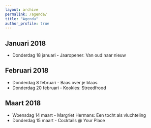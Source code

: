 ```yaml
---
layout: archive
permalink: /agenda/
title: "Agenda"
author_profile: true
---
```


## Januari 2018
- Donderdag 18 januari - Jaaropener: Van oud naar nieuw

## Februari 2018
- Donderdag 8 februari - Baas over je blaas
- Donderdag 20 februari - Kookles: Streedfrood

## Maart 2018
- Woensdag 14 maart - Margriet Hermans: Een tocht als vluchteling
- Donderdag 15 maart - Cocktails @ Your Place
